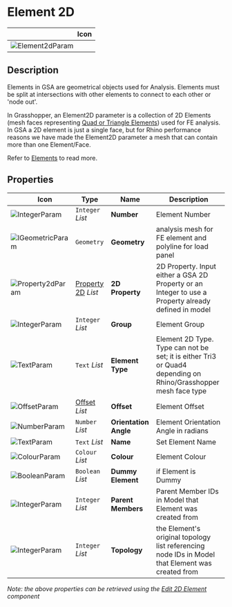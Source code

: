 # Element 2D
<!--- This file has been auto-generated, do not change it manually! Edit the generator here: https://github.com/arup-group/GSA-Grasshopper/tree/main/DocsGeneration --->

|<img width="150"/> Icon |
| ----------- |
|![Element2dParam](./images/Element2dParam.png) |

## Description

Elements in GSA are geometrical objects used for Analysis. Elements must be split at intersections with other elements to connect to each other or 'node out'. 

In Grasshopper, an Element2D parameter is a collection of 2D Elements (mesh faces representing [Quad or Triangle Elements](/references/element-types.md#quad-and-triangle-elements)) used for FE analysis. In GSA a 2D element is just a single face, but for Rhino performance reasons we have made the Element2D parameter a mesh that can contain more than one Element/Face.

Refer to [Elements](/references/hidr-data-element.md) to read more.



## Properties

|<img width="20"/> Icon |<img width="200"/> Type |<img width="200"/> Name |<img width="1000"/> Description |
| ----------- | ----------- | ----------- | ----------- |
|![IntegerParam](./images/IntegerParam.png) |`Integer` _List_ |**Number** |Element Number |
|![IGeometricParam](./images/IGeometricParam.png) |`Geometry` |**Geometry** |analysis mesh for FE element and polyline for load panel |
|![Property2dParam](./images/Property2dParam.png) |[Property 2D](gsagh-property-2d-parameter.md) _List_ |**2D Property** |2D Property. Input either a GSA 2D Property or an Integer to use a Property already defined in model |
|![IntegerParam](./images/IntegerParam.png) |`Integer` _List_ |**Group** |Element Group |
|![TextParam](./images/TextParam.png) |`Text` _List_ |**Element Type** |Element 2D Type.<br />Type can not be set; it is either Tri3 or Quad4<br />depending on Rhino/Grasshopper mesh face type |
|![OffsetParam](./images/OffsetParam.png) |[Offset](gsagh-offset-parameter.md) _List_ |**Offset** |Element Offset |
|![NumberParam](./images/NumberParam.png) |`Number` _List_ |**Orientation Angle** |Element Orientation Angle in radians |
|![TextParam](./images/TextParam.png) |`Text` _List_ |**Name** |Set Element Name |
|![ColourParam](./images/ColourParam.png) |`Colour` _List_ |**Colour** |Element Colour |
|![BooleanParam](./images/BooleanParam.png) |`Boolean` _List_ |**Dummy Element** |if Element is Dummy |
|![IntegerParam](./images/IntegerParam.png) |`Integer` _List_ |**Parent Members** |Parent Member IDs in Model that Element was created from |
|![IntegerParam](./images/IntegerParam.png) |`Integer` _List_ |**Topology** |the Element's original topology list referencing node IDs in Model that Element was created from |

_Note: the above properties can be retrieved using the [Edit 2D Element](gsagh-edit-2d-element-component.md) component_
